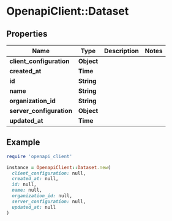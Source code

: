 # OpenapiClient::Dataset

## Properties

| Name | Type | Description | Notes |
| ---- | ---- | ----------- | ----- |
| **client_configuration** | **Object** |  |  |
| **created_at** | **Time** |  |  |
| **id** | **String** |  |  |
| **name** | **String** |  |  |
| **organization_id** | **String** |  |  |
| **server_configuration** | **Object** |  |  |
| **updated_at** | **Time** |  |  |

## Example

```ruby
require 'openapi_client'

instance = OpenapiClient::Dataset.new(
  client_configuration: null,
  created_at: null,
  id: null,
  name: null,
  organization_id: null,
  server_configuration: null,
  updated_at: null
)
```

